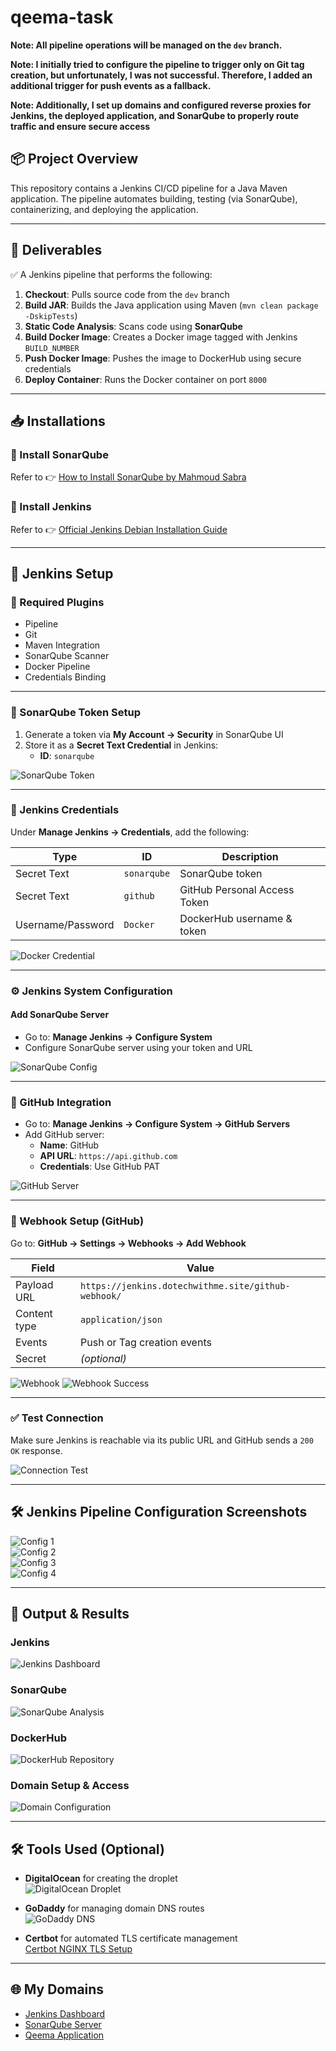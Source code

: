 # qeema-task

**Note: All pipeline operations will be managed on the `dev` branch.**

**Note: I initially tried to configure the pipeline to trigger only on Git tag creation, but unfortunately, I was not successful. Therefore, I added an additional trigger for push events as a fallback.**

**Note: Additionally, I set up domains and configured reverse proxies for Jenkins, the deployed application, and SonarQube to properly route traffic and ensure secure access**
## 📦 Project Overview

This repository contains a Jenkins CI/CD pipeline for a Java Maven application. 
The pipeline automates building, testing (via SonarQube), containerizing, and deploying the application.

---

## 🎯 Deliverables

✅ A Jenkins pipeline that performs the following:

1. **Checkout**: Pulls source code from the `dev` branch  
2. **Build JAR**: Builds the Java application using Maven (`mvn clean package -DskipTests`)  
3. **Static Code Analysis**: Scans code using **SonarQube**  
4. **Build Docker Image**: Creates a Docker image tagged with Jenkins `BUILD_NUMBER`  
5. **Push Docker Image**: Pushes the image to DockerHub using secure credentials  
6. **Deploy Container**: Runs the Docker container on port `8000`

---

## 📥 Installations

### 🔸 Install SonarQube

Refer to 👉 [How to Install SonarQube by Mahmoud Sabra](https://medium.com/@ma7moudsabra/how-to-install-sonarqube-on-ubuntu-24-04-lts-1e5e36f4a767)

### 🔸 Install Jenkins

Refer to 👉 [Official Jenkins Debian Installation Guide](https://pkg.jenkins.io/debian/)

---

## 🔌 Jenkins Setup

### 🧩 Required Plugins

- Pipeline  
- Git  
- Maven Integration  
- SonarQube Scanner  
- Docker Pipeline  
- Credentials Binding  

---

### 🔐 SonarQube Token Setup

1. Generate a token via **My Account → Security** in SonarQube UI  
2. Store it as a **Secret Text Credential** in Jenkins:
   - **ID**: `sonarqube`

![SonarQube Token](https://github.com/user-attachments/assets/fbf751c7-26e9-4f5a-8c01-b32b50f04458)


---

### 🔐 Jenkins Credentials

Under **Manage Jenkins → Credentials**, add the following:

| Type               | ID        | Description                       |
|--------------------|-----------|-----------------------------------|
| Secret Text        | `sonarqube` | SonarQube token                  |
| Secret Text        | `github`  | GitHub Personal Access Token      |
| Username/Password  | `Docker`  | DockerHub username & token        |

![Docker Credential](https://github.com/user-attachments/assets/5c05268f-3bed-4996-bd65-c82d6345ac46)

---

### ⚙️ Jenkins System Configuration

#### Add SonarQube Server

- Go to: **Manage Jenkins → Configure System**
- Configure SonarQube server using your token and URL

![SonarQube Config](https://github.com/user-attachments/assets/432bdf93-b798-435e-9794-8a255bc2696f)

---

### 🔗 GitHub Integration

- Go to: **Manage Jenkins → Configure System → GitHub Servers**
- Add GitHub server:
  - **Name**: GitHub  
  - **API URL**: `https://api.github.com`  
  - **Credentials**: Use GitHub PAT

![GitHub Server](https://github.com/user-attachments/assets/00e5b46c-16f5-47ef-8e13-5839340c19b6)

---

### 🔔 Webhook Setup (GitHub)

Go to: **GitHub → Settings → Webhooks → Add Webhook**

| Field        | Value                                                      |
|--------------|------------------------------------------------------------|
| Payload URL  | `https://jenkins.dotechwithme.site/github-webhook/`       |
| Content type | `application/json`                                        |
| Events       | Push or Tag creation events                               |
| Secret       | *(optional)*                                              |

![Webhook](https://github.com/user-attachments/assets/295c0ead-bd42-4c4f-b8a9-0d1229d4794c)
![Webhook Success](https://github.com/user-attachments/assets/8fa2f1ec-6432-4a26-8031-7eac772ffc93)

---

### ✅ Test Connection

Make sure Jenkins is reachable via its public URL and GitHub sends a `200 OK` response.

![Connection Test](https://github.com/user-attachments/assets/e3d6a650-c709-4f2c-8581-39f524a1102a)

---

## 🛠️ Jenkins Pipeline Configuration Screenshots

![Config 1](https://github.com/user-attachments/assets/9a5d6038-a25b-45dd-a1d2-df2a97de93f3)  
![Config 2](https://github.com/user-attachments/assets/2fd2e81a-fae3-41db-b2a8-8575c759ce46)  
![Config 3](https://github.com/user-attachments/assets/25711796-5990-4436-8177-544f9ac9de68)  
![Config 4](https://github.com/user-attachments/assets/d2cc5eda-1c3e-478c-abe3-ebb085218fe1)

---

## 🚀 Output & Results

### Jenkins  
![Jenkins Dashboard](https://github.com/user-attachments/assets/f5532f02-ca13-43f4-8b3d-54382ef7af56)

### SonarQube  
![SonarQube Analysis](https://github.com/user-attachments/assets/b927de32-36d8-4f46-bc70-840702c303a0)

### DockerHub  
![DockerHub Repository](https://github.com/user-attachments/assets/52b13b17-9d88-493a-9f1d-8029b3e0e584)

### Domain Setup & Access  
![Domain Configuration](https://github.com/user-attachments/assets/0fc712b8-18ea-43de-8902-ea513e54f1e1)

---

## 🛠️ Tools Used (Optional)

- **DigitalOcean** for creating the droplet  
  ![DigitalOcean Droplet](https://github.com/user-attachments/assets/981da07e-6b19-4cd2-8a85-6fa1bcbae60d)

- **GoDaddy** for managing domain DNS routes  
  ![GoDaddy DNS](https://github.com/user-attachments/assets/e25c85f4-0ac8-4ff7-a9de-9779e5f07b57)

- **Certbot** for automated TLS certificate management  
  [Certbot NGINX TLS Setup](https://certbot.eff.org/instructions?ws=nginx&os=snap)

---

## 🌐 My Domains

- [Jenkins Dashboard](https://jenkins.dotechwithme.site/)  
- [SonarQube Server](https://sonarqube.dotechwithme.site/)  
- [Qeema Application](https://qeema.dotechwithme.site/)









